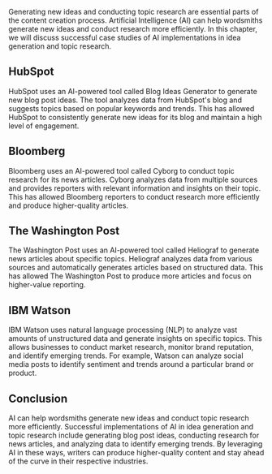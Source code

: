 

Generating new ideas and conducting topic research are essential parts of the content creation process. Artificial Intelligence (AI) can help wordsmiths generate new ideas and conduct research more efficiently. In this chapter, we will discuss successful case studies of AI implementations in idea generation and topic research.

HubSpot
-------

HubSpot uses an AI-powered tool called Blog Ideas Generator to generate new blog post ideas. The tool analyzes data from HubSpot's blog and suggests topics based on popular keywords and trends. This has allowed HubSpot to consistently generate new ideas for its blog and maintain a high level of engagement.

Bloomberg
---------

Bloomberg uses an AI-powered tool called Cyborg to conduct topic research for its news articles. Cyborg analyzes data from multiple sources and provides reporters with relevant information and insights on their topic. This has allowed Bloomberg reporters to conduct research more efficiently and produce higher-quality articles.

The Washington Post
-------------------

The Washington Post uses an AI-powered tool called Heliograf to generate news articles about specific topics. Heliograf analyzes data from various sources and automatically generates articles based on structured data. This has allowed The Washington Post to produce more articles and focus on higher-value reporting.

IBM Watson
----------

IBM Watson uses natural language processing (NLP) to analyze vast amounts of unstructured data and generate insights on specific topics. This allows businesses to conduct market research, monitor brand reputation, and identify emerging trends. For example, Watson can analyze social media posts to identify sentiment and trends around a particular brand or product.

Conclusion
----------

AI can help wordsmiths generate new ideas and conduct topic research more efficiently. Successful implementations of AI in idea generation and topic research include generating blog post ideas, conducting research for news articles, and analyzing data to identify emerging trends. By leveraging AI in these ways, writers can produce higher-quality content and stay ahead of the curve in their respective industries.
